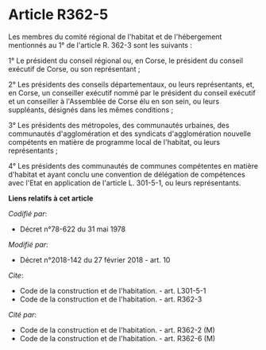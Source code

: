 # Article R362-5

Les membres du comité régional de l'habitat et de l'hébergement mentionnés au 1° de l'article R. 362-3 sont les suivants : 

1° Le président du conseil régional ou, en Corse, le président du conseil exécutif de Corse, ou son représentant ; 

2° Les présidents des conseils départementaux, ou leurs représentants, et, en Corse, un conseiller exécutif nommé par le
président du conseil exécutif et un conseiller à l'Assemblée de Corse élu en son sein, ou leurs suppléants, désignés dans les
mêmes conditions ; 

3° Les présidents des métropoles, des communautés urbaines, des communautés d'agglomération et des syndicats d'agglomération
nouvelle compétents en matière de programme local de l'habitat, ou leurs représentants ; 

4° Les présidents des communautés de communes compétentes en matière d'habitat et ayant conclu une convention de délégation
de compétences avec l'Etat en application de l'article L. 301-5-1, ou leurs représentants.

**Liens relatifs à cet article**

_Codifié par_:

  - Décret n°78-622 du 31 mai 1978

_Modifié par_:

  - Décret n°2018-142 du 27 février 2018 - art. 10

_Cite_:

  - Code de la construction et de l'habitation. - art. L301-5-1
  - Code de la construction et de l'habitation. - art. R362-3

_Cité par_:

  - Code de la construction et de l'habitation. - art. R362-2 (M)
  - Code de la construction et de l'habitation. - art. R362-6 (M)
